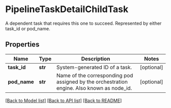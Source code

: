 # PipelineTaskDetailChildTask

A dependent task that requires this one to succeed. Represented by either task_id or pod_name.
## Properties
Name | Type | Description | Notes
------------ | ------------- | ------------- | -------------
**task_id** | **str** | System-generated ID of a task. | [optional] 
**pod_name** | **str** | Name of the corresponding pod assigned by the orchestration engine. Also known as node_id. | [optional] 

[[Back to Model list]](../README.md#documentation-for-models) [[Back to API list]](../README.md#documentation-for-api-endpoints) [[Back to README]](../README.md)


